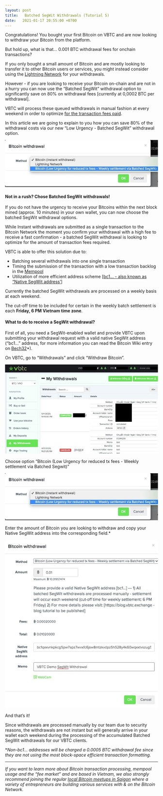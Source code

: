 ```yaml
---
layout: post
title:   Batched SegWit Withdrawals (Tutorial 5)
date:   2021-01-17 20:55:00 +0700
---
```

Congratulations! You bought your first Bitcoin on VBTC and are now looking to withdraw your Bitcoin from the platform.

But hold up, what is that… 0.001 BTC withdrawal fees for onchain transactions?

If you only bought a small amount of Bitcoin and are mostly looking to transfer it to other Bitcoin users or services, you might instead consider using the [Lightning Network](https://blog.vbtc.exchange/2020/how-to-withdraw-bitcoin-lightning-network-tutorial-3) for your withdrawals.

However - if you are looking to receive your Bitcoin on-chain and are not in a hurry you can now use the “Batched SegWit” withdrawal option to significantly save on 80% on withdrawal fees [currently at 0,0002 BTC per withdrawal].

VBTC will process these queued withdrawals in manual fashion at every weekend in order to optimize [for the transaction fees paid](http://mempool.space).

In this article we are going to explain to you how you can save 80% of the withdrawal costs via our new “Low Urgency - Batched SegWit” withdrawal option.

![](/assets/posts/2021-01-17-batched-segwit-withdrawals-tutorial-5/image1.jpg)

#### Not in a rush? Chose Batched SegWit withdrawals!

If you do not have the urgency to receive your Bitcoins within the next block mined (approx. 10 minutes) in your own wallet, you can now choose the batched SegWit withdrawal options.

While Instant withdrawals are submitted as a single transaction to the Bitcoin Network the moment you confirm your withdrawal with a high fee to receive a fast confirmation - a batched SegWit withdrawal is looking to optimize for the amount of transaction fees required.

VBTC is able to offer this solution due to:
- Batching several withdrawals into one single transaction
- Timing the submission of the transaction with a low transaction backlog in the [Mempool](http://mempool.space)
- Utilization of more efficient address scheme [[bc1… - also known as “Native SegWit address’](https://en.bitcoin.it/wiki/Invoice_address)]

Currently the batched SegWit withdrawals are processed on a weekly basis at each weekend.

The cut-off time to be included for certain in the weekly batch settlement is each **Friday, 6 PM Vietnam time zone**.
 
#### What to do to receive a SegWit withdrawal?

First of all, you need a SegWit-enabled wallet and provide VBTC upon submitting your withdrawal request with a valid native SegWit address (“bc1…” address, for more information you can read the Bitcoin Wiki entry on [Bech32](https://en.bitcoin.it/wiki/Bech32 "Bech32")*).

On VBTC, go to “Withdrawals” and click “Withdraw Bitcoin”.

![](/assets/posts/2021-01-17-batched-segwit-withdrawals-tutorial-5/image3.jpg)

Choose option “Bitcoin (Low Urgency for reduced tx fees - Weekly settlement via Batched Segwit)”

![](/assets/posts/2021-01-17-batched-segwit-withdrawals-tutorial-5/image1.jpg)

Enter the amount of Bitcoin you are looking to withdraw and copy your Native SegWit address into the corresponding field.*

![](/assets/posts/2021-01-17-batched-segwit-withdrawals-tutorial-5/image2.jpg)

And that’s it!

Since withdrawals are processed manually by our team due to security reasons, the withdrawals are not instant but will generally arrive in your wallet each weekend during the processing of the accumulated Batched SegWit withdrawals for our VBTC clients.
 
**Non-bc1… addresses will be charged a 0.0005 BTC withdrawal fee since they are not using the most block-space efficient transaction formatting.* 

---

*If you want to learn more about Bitcoin transaction processing, mempool usage and the “fee market” and are based in Vietnam, we also strongly recommend joining the regular [local Bitcoin meetups in Saigon](http://bitcoinsaigon.org/) where a variety of entrepreneurs are building various services with & on the Bitcoin Network.*
